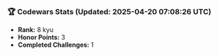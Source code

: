 ### 🏆 Codewars Stats (Updated: 2025-04-20 07:08:26 UTC)

- **Rank:** 8 kyu
- **Honor Points:** 3
- **Completed Challenges:** 1
